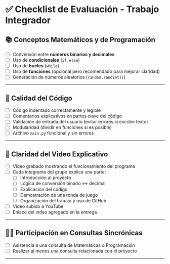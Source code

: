 # ✅ Checklist de Evaluación - Trabajo Integrador

## 📚 Conceptos Matemáticos y de Programación

- [ ] Conversión entre **números binarios y decimales**
- [ ] Uso de **condicionales** (`if`, `else`)
- [ ] Uso de **bucles** (`while`)
- [ ] Uso de **funciones** (opcional pero recomendado para mejorar claridad)
- [ ] Generación de números aleatorios (`random.randint()`)

---

## 🧼 Calidad del Código

- [ ] Código indentado correctamente y legible
- [ ] Comentarios explicativos en partes clave del código
- [ ] Validación de entrada del usuario (evitar errores si escribe texto)
- [ ] Modularidad (dividir en funciones si es posible)
- [ ] Archivo `main.py` funcional y sin errores

---

## 🎥 Claridad del Video Explicativo

- [ ] Video grabado mostrando el funcionamiento del programa
- [ ] Cada integrante del grupo explica una parte:
  - [ ] Introducción al proyecto
  - [ ] Lógica de conversión binario ↔ decimal
  - [ ] Explicación del código
  - [ ] Demostración de una ronda de juego
  - [ ] Organización del trabajo y uso de GitHub
- [ ] Video subido a YouTube
- [ ] Enlace del video agregado en la entrega

---

## 🧑‍🏫 Participación en Consultas Sincrónicas

- [ ] Asistencia a una consulta de Matemáticas o Programación
- [ ] Realizar al menos una consulta relacionada con el proyecto

---
